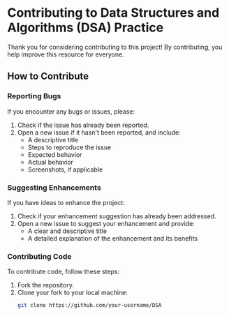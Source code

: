 # Contributing to Data Structures and Algorithms (DSA) Practice

Thank you for considering contributing to this project! By contributing, you help improve this resource for everyone.

## How to Contribute

### Reporting Bugs
If you encounter any bugs or issues, please:
1. Check if the issue has already been reported.
2. Open a new issue if it hasn't been reported, and include:
   - A descriptive title
   - Steps to reproduce the issue
   - Expected behavior
   - Actual behavior
   - Screenshots, if applicable

### Suggesting Enhancements
If you have ideas to enhance the project:
1. Check if your enhancement suggestion has already been addressed.
2. Open a new issue to suggest your enhancement and provide:
   - A clear and descriptive title
   - A detailed explanation of the enhancement and its benefits

### Contributing Code
To contribute code, follow these steps:
1. Fork the repository.
2. Clone your fork to your local machine:
   ```bash
   git clone https://github.com/your-username/DSA

   
